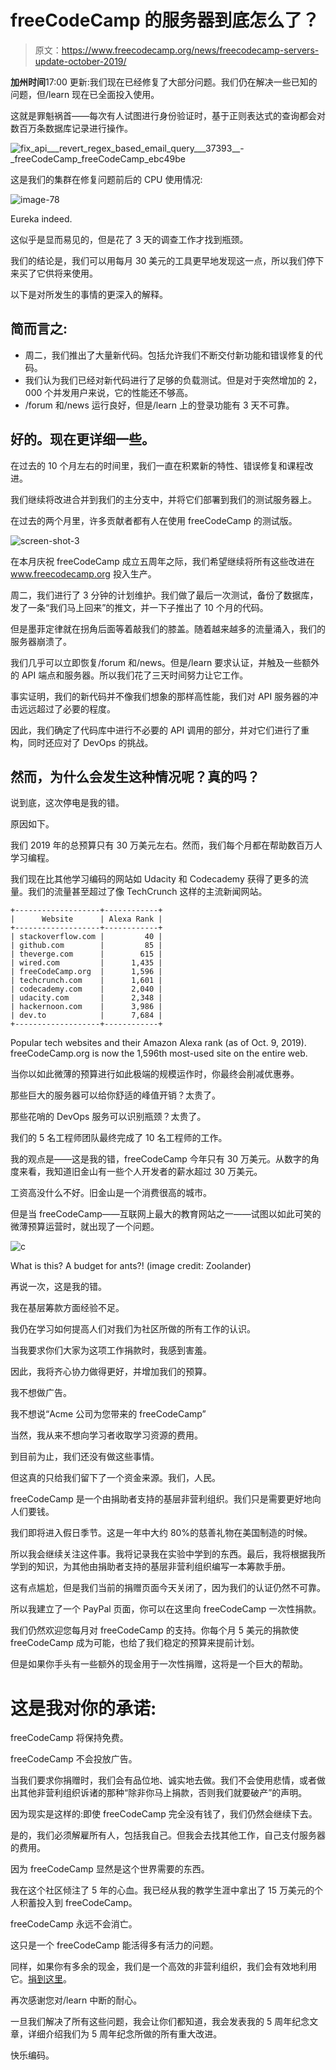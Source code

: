 # freeCodeCamp 的服务器到底怎么了？

> 原文：<https://www.freecodecamp.org/news/freecodecamp-servers-update-october-2019/>

**加州时间**17:00 更新:我们现在已经修复了大部分问题。我们仍在解决一些已知的问题，但/learn 现在已全面投入使用。

这就是罪魁祸首——每次有人试图进行身份验证时，基于正则表达式的查询都会对数百万条数据库记录进行操作。

![fix_api___revert_regex_based_email_query___37393__-_freeCodeCamp_freeCodeCamp_ebc49be](img/7afb15d62548d4ddab052400d4b8ea0f.png)

这是我们的集群在修复问题前后的 CPU 使用情况:

![image-78](img/9a37dbd3ea441f430674aece4d51aa51.png)

Eureka indeed.

这似乎是显而易见的，但是花了 3 天的调查工作才找到瓶颈。

我们的结论是，我们可以用每月 30 美元的工具更早地发现这一点，所以我们停下来买了它供将来使用。

以下是对所发生的事情的更深入的解释。

## 简而言之:

*   周二，我们推出了大量新代码。包括允许我们不断交付新功能和错误修复的代码。
*   我们认为我们已经对新代码进行了足够的负载测试。但是对于突然增加的 2，000 个并发用户来说，它的性能还不够高。
*   /forum 和/news 运行良好，但是/learn 上的登录功能有 3 天不可靠。

## 好的。现在更详细一些。

在过去的 10 个月左右的时间里，我们一直在积累新的特性、错误修复和课程改进。

我们继续将改进合并到我们的主分支中，并将它们部署到我们的测试服务器上。

在过去的两个月里，许多贡献者都有人在使用 freeCodeCamp 的测试版。

![screen-shot-3](img/19d7b6fbcbbf8c00f637f5ba04c03ab5.png)

在本月庆祝 freeCodeCamp 成立五周年之际，我们希望继续将所有这些改进在 www.freecodecamp.org 投入生产。

周二，我们进行了 3 分钟的计划维护。我们做了最后一次测试，备份了数据库，发了一条“我们马上回来”的推文，并一下子推出了 10 个月的代码。

但是墨菲定律就在拐角后面等着敲我们的膝盖。随着越来越多的流量涌入，我们的服务器崩溃了。

我们几乎可以立即恢复/forum 和/news。但是/learn 要求认证，并触及一些额外的 API 端点和服务器。所以我们花了三天时间努力让它工作。

事实证明，我们的新代码并不像我们想象的那样高性能，我们对 API 服务器的冲击远远超过了必要的程度。

因此，我们确定了代码库中进行不必要的 API 调用的部分，并对它们进行了重构，同时还应对了 DevOps 的挑战。

## 然而，为什么会发生这种情况呢？真的吗？

说到底，这次停电是我的错。

原因如下。

我们 2019 年的总预算只有 30 万美元左右。然而，我们每个月都在帮助数百万人学习编程。

我们现在比其他学习编码的网站如 Udacity 和 Codecademy 获得了更多的流量。我们的流量甚至超过了像 TechCrunch 这样的主流新闻网站。

```
+-------------------+------------+
|      Website      | Alexa Rank |
+-------------------+------------+
| stackoverflow.com |         40 |
| github.com        |         85 |
| theverge.com      |        615 |
| wired.com         |      1,435 |
| freeCodeCamp.org  |      1,596 |
| techcrunch.com    |      1,601 |
| codecademy.com    |      2,040 |
| udacity.com       |      2,348 |
| hackernoon.com    |      3,986 |
| dev.to            |      7,684 |
+-------------------+------------+
```

Popular tech websites and their Amazon Alexa rank (as of Oct. 9, 2019). freeCodeCamp.org is now the 1,596th most-used site on the entire web.

当你以如此微薄的预算进行如此极端的规模运作时，你最终会削减优惠券。

那些巨大的服务器可以给你舒适的峰值开销？太贵了。

那些花哨的 DevOps 服务可以识别瓶颈？太贵了。

我们的 5 名工程师团队最终完成了 10 名工程师的工作。

我的观点是——这是我的错，freeCodeCamp 今年只有 30 万美元。从数字的角度来看，我知道旧金山有一些个人开发者的薪水超过 30 万美元。

工资高没什么不好。旧金山是一个消费很高的城市。

但是当 freeCodeCamp——互联网上最大的教育网站之一——试图以如此可笑的微薄预算运营时，就出现了一个问题。

![c](img/dcd9d306c9cd972147cb54e3dd2fe160.png)

What is this? A budget for ants?! (image credit: Zoolander)

再说一次，这是我的错。

我在基层筹款方面经验不足。

我仍在学习如何提高人们对我们为社区所做的所有工作的认识。

当我要求你们大家为这项工作捐款时，我感到害羞。

因此，我将齐心协力做得更好，并增加我们的预算。

我不想做广告。

我不想说“Acme 公司为您带来的 freeCodeCamp”

当然，我从来不想向学习者收取学习资源的费用。

到目前为止，我们还没有做这些事情。

但这真的只给我们留下了一个资金来源。我们，人民。

freeCodeCamp 是一个由捐助者支持的基层非营利组织。我们只是需要更好地向人们要钱。

我们即将进入假日季节。这是一年中大约 80%的慈善礼物在美国制造的时候。

所以我会继续关注这件事。我将记录我在实验中学到的东西。最后，我将根据我所学到的知识，为其他由捐助者支持的基层非营利组织编写一本筹款手册。

这有点尴尬，但是我们当前的捐赠页面今天关闭了，因为我们的认证仍然不可靠。

所以我建立了一个 PayPal 页面，你可以在这里向 freeCodeCamp 一次性捐款。

我们仍然欢迎您每月对 freeCodeCamp 的支持。你每个月 5 美元的捐款使 freeCodeCamp 成为可能，也给了我们稳定的预算来提前计划。

但是如果你手头有一些额外的现金用于一次性捐赠，这将是一个巨大的帮助。

# 这是我对你的承诺:

freeCodeCamp 将保持免费。

freeCodeCamp 不会投放广告。

当我们要求你捐赠时，我们会有品位地、诚实地去做。我们不会使用悲情，或者做出其他非营利组织诉诸的那种“除非你马上捐款，否则我们就要破产”的声明。

因为现实是这样的:即使 freeCodeCamp 完全没有钱了，我们仍然会继续下去。

是的，我们必须解雇所有人，包括我自己。但我会去找其他工作，自己支付服务器的费用。

因为 freeCodeCamp 显然是这个世界需要的东西。

我在这个社区倾注了 5 年的心血。我已经从我的教学生涯中拿出了 15 万美元的个人积蓄投入到 freeCodeCamp。

freeCodeCamp 永远不会消亡。

这只是一个 freeCodeCamp 能活得多有活力的问题。

同样，如果你有多余的现金，我们是一个高效的非营利组织，我们会有效地利用它。[捐到这里](https://paypal.me/freecodecamp)。

再次感谢您对/learn 中断的耐心。

一旦我们解决了所有这些问题，我会让你们都知道，我会发表我的 5 周年纪念文章，详细介绍我们为 5 周年纪念所做的所有重大改进。

快乐编码。